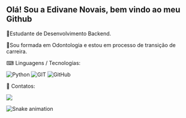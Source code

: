 ## Olá! Sou a Edivane Novais, bem vindo ao meu Github

📗Estudante de Desenvolvimento Backend.

📝Sou formada em Odontologia e estou em processo de transição de carreira.


⌨ Linguagens / Tecnologias:

![Python](https://img.shields.io/badge/Python-3776AB?style=for-the-badge&logo=python&logoColor=white)
![GIT](https://img.shields.io/badge/GIT-E44C30?style=for-the-badge&logo=git&logoColor=white)
![GitHub](https://img.shields.io/badge/GitHub-100000?style=for-the-badge&logo=github&logoColor=white)


📲 Contatos:

<a href="https://www.linkedin.com/in/edivane-novais/" target="_blank"><img src="https://img.shields.io/badge/-LinkedIn-%230077B5?style=for-the-badge&logo=linkedin&logoColor=white" target="_blank"></a> 
          
          
![Snake animation](https://github.com/rafaballerini/EdivaneNovais/blob/output/github-contribution-grid-snake.svg)
